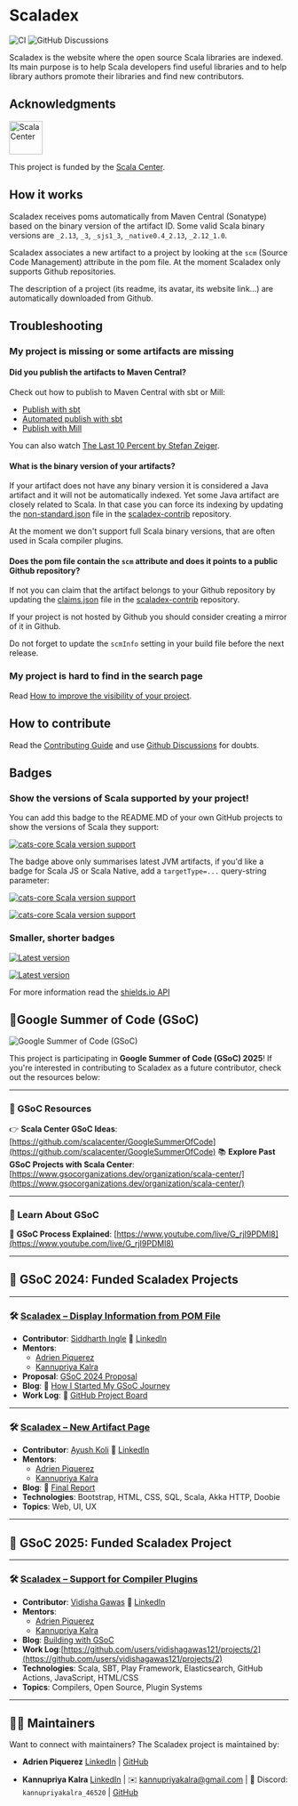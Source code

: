 # Scaladex

![CI](https://github.com/scalacenter/scaladex/actions/workflows/ci.yml/badge.svg)
![GitHub Discussions](https://img.shields.io/github/discussions/scalacenter/scaladex)

Scaladex is the website where the open source Scala libraries are indexed.
Its main purpose is to help Scala developers find useful libraries and to help library authors promote their libraries and find new contributors.

## Acknowledgments

<picture>
    <source media="(prefers-color-scheme: light)" srcset="https://scala.epfl.ch/resources/img/scala-center-logo-black.png">
    <source media="(prefers-color-scheme: dark)" srcset="https://scala.epfl.ch/resources/img/scala-center-logo.png">
    <img alt="Scala Center" src="https://scala.epfl.ch/resources/img/scala-center-logo.png" height="60">
</picture>

This project is funded by the <a title="Scala Center" href="https://scala.epfl.ch/">Scala Center</a>.

## How it works

Scaladex receives poms automatically from Maven Central (Sonatype) based on the binary version of the artifact ID.
Some valid Scala binary versions are `_2.13`, `_3`, `_sjs1_3`, `_native0.4_2.13`, `_2.12_1.0`.

Scaladex associates a new artifact to a project by looking at the `scm` (Source Code Management) attribute in the pom file.
At the moment Scaladex only supports Github repositories.

The description of a project (its readme, its avatar, its website link...) are automatically downloaded from Github.

## Troubleshooting

### My project is missing or some artifacts are missing

#### Did you publish the artifacts to Maven Central?

Check out how to publish to Maven Central with sbt or Mill:
- [Publish with sbt](https://www.scala-sbt.org/1.x/docs/Publishing.html)
- [Automated publish with sbt](https://github.com/sbt/sbt-ci-release)
- [Publish with Mill](https://com-lihaoyi.github.io/mill/mill/Intro_to_Mill.html#_deploying_your_code)

You can also watch [The Last 10 Percent by Stefan Zeiger](https://www.youtube.com/watch?v=RmEMUwfQoSc).

#### What is the binary version of your artifacts?

If your artifact does not have any binary version it is considered a Java artifact and it will not be automatically indexed.
Yet some Java artifact are closely related to Scala.
In that case you can force its indexing by updating the [non-standard.json](https://github.com/scalacenter/scaladex-contrib/blob/master/non-standard.json) file in the [scaladex-contrib](https://github.com/scalacenter/scaladex-contrib) repository.

At the moment we don't support full Scala binary versions, that are often used in Scala compiler plugins.

#### Does the pom file contain the `scm` attribute and does it points to a public Github repository?

If not you can claim that the artifact belongs to your Github repository by updating the [claims.json](https://github.com/scalacenter/scaladex-contrib/blob/master/claims.json) file in the [scaladex-contrib](https://github.com/scalacenter/scaladex-contrib) repository.

If your project is not hosted by Github you should consider creating a mirror of it in Github.

Do not forget to update the `scmInfo` setting in your build file before the next release.

### My project is hard to find in the search page

Read [How to improve the visibility of your project](doc/user/improve-visibility.md).

## How to contribute

Read the [Contributing Guide](/CONTRIBUTING.md) and use [Github Discussions](https://github.com/scalacenter/scaladex/discussions) for doubts.

## Badges

### Show the versions of Scala supported by your project!

You can add this badge to the README.MD of your own GitHub projects to show
the versions of Scala they support:

[![cats-core Scala version support](https://index.scala-lang.org/typelevel/cats/cats-core/latest-by-scala-version.svg)](https://index.scala-lang.org/typelevel/cats/cats-core)

The badge above only summarises latest JVM artifacts, if you'd like a badge
for  Scala JS or Scala Native, add a `targetType=...` query-string parameter:

[![cats-core Scala version support](https://index.scala-lang.org/typelevel/cats/cats-core/latest-by-scala-version.svg?targetType=js)](https://index.scala-lang.org/typelevel/cats/cats-core)

[![cats-core Scala version support](https://index.scala-lang.org/typelevel/cats/cats-core/latest-by-scala-version.svg?targetType=native)](https://index.scala-lang.org/typelevel/cats/cats-core)

### Smaller, shorter badges

[![Latest version](https://index.scala-lang.org/typelevel/cats/cats-core/latest.svg?color=orange)](https://index.scala-lang.org/typelevel/cats/cats-core)

[![Latest version](https://index.scala-lang.org/akka/akka/akka-http-core/latest.svg?color=blue)](https://index.scala-lang.org/akka/akka/akka-http-core)

For more information read the [shields.io API](http://shields.io/)

## 🚀Google Summer of Code (GSoC)
![Google Summer of Code (GSoC)](doc/img/gsoc-scaladex.png)



This project is participating in **Google Summer of Code (GSoC) 2025**! If you're interested in contributing to Scaladex as a future contributor, check out the resources below:

---

### 📌 GSoC Resources

👉 **Scala Center GSoC Ideas**: [https://github.com/scalacenter/GoogleSummerOfCode](https://github.com/scalacenter/GoogleSummerOfCode)
📚 **Explore Past GSoC Projects with Scala Center**: [https://www.gsocorganizations.dev/organization/scala-center/](https://www.gsocorganizations.dev/organization/scala-center/)

---

### 🎥 Learn About GSoC

🎥 **GSoC Process Explained**: [https://www.youtube.com/live/G_rjI9PDMl8](https://www.youtube.com/live/G_rjI9PDMl8)

---

## 🌟 GSoC 2024: Funded Scaladex Projects

---

### 🛠️ [Scaladex – Display Information from POM File](https://summerofcode.withgoogle.com/archive/2024/projects/4nuShODP)

* **Contributor**: [Siddharth Ingle](https://github.com/skingle)
  🔗 [LinkedIn](https://in.linkedin.com/in/skingle)
* **Mentors**:
  * [Adrien Piquerez](https://github.com/adpi2)
  * [Kannupriya Kalra](https://github.com/kannupriyakalra)
* **Proposal**: [GSoC 2024 Proposal](https://github.com/user-attachments/files/16697199/proposal.pdf)
* **Blog**: 📌 [How I Started My GSoC Journey](https://www.linkedin.com/pulse/how-i-started-my-gsoc24-journey-scala-center-siddharth-ingle-sdf5e/)
* **Work Log**: 📌 [GitHub Project Board](https://github.com/users/skingle/projects/2)

---

### 🛠️ [Scaladex – New Artifact Page](https://summerofcode.withgoogle.com/archive/2024/projects/AMrkEU3Z)

* **Contributor**: [Ayush Koli](https://github.com/ayushkoli772)
  🔗 [LinkedIn](https://www.linkedin.com/in/ayush-koli/)
* **Mentors**:
  * [Adrien Piquerez](https://github.com/adpi2)
  * [Kannupriya Kalra](https://github.com/kannupriyakalra)
* **Blog**: 📌 [Final Report](https://ayushkoli772.github.io/blog/gsoc-final-report/)
* **Technologies**: Bootstrap, HTML, CSS, SQL, Scala, Akka HTTP, Doobie
* **Topics**: Web, UI, UX

---

## 🌟 GSoC 2025: Funded Scaladex Project

---

### 🛠️ [Scaladex – Support for Compiler Plugins](https://summerofcode.withgoogle.com/programs/2025/projects/D71ZWImy)

* **Contributor**: [Vidisha Gawas](hhttps://github.com/vidishagawas121)
  🔗 [LinkedIn](https://in.linkedin.com/in/vidisha-gawas-146348364)
* **Mentors**:
  * [Adrien Piquerez](https://github.com/adpi2)
  * [Kannupriya Kalra](https://github.com/kannupriyakalra)
* **Blog**: [Building with GSoC](https://opensourcegirl.hashnode.dev/)
* **Work Log**:[https://github.com/users/vidishagawas121/projects/2](https://github.com/users/vidishagawas121/projects/2)
* **Technologies**: Scala, SBT, Play Framework, Elasticsearch, GitHub Actions, JavaScript, HTML/CSS
* **Topics**: Compilers, Open Source, Plugin Systems

---

## 🧑‍💼 Maintainers

Want to connect with maintainers? The Scaladex project is maintained by:

* **Adrien Piquerez**
  [LinkedIn](https://ch.linkedin.com/in/adrien-piquerez-22b478177) | [GitHub](https://github.com/adpi2)

* **Kannupriya Kalra**
  [LinkedIn](https://www.linkedin.com/in/kannupriyakalra/) | ✉️ [kannupriyakalra@gmail.com](mailto:kannupriyakalra@gmail.com) | 💬 Discord: `kannupriyakalra_46520` | [GitHub](https://github.com/kannupriyakalra) 

